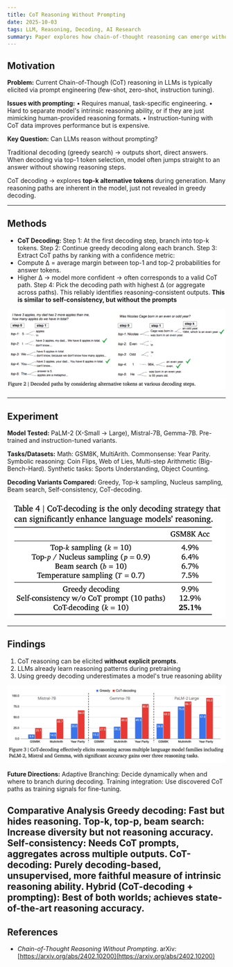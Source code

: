 ```yaml
---
title: CoT Reasoning Without Prompting
date: 2025-10-03
tags: LLM, Reasoning, Decoding, AI Research
summary: Paper explores how chain-of-thought reasoning can emerge without explicit prompting, by modifying decoding strategies instead of altering the training or input prompts.
---
```


## Motivation
**Problem:** Current Chain-of-Though (CoT) reasoning in LLMs is typically elicited via prompt engineering (few-shot, zero-shot, instruction tuning).

**Issues with prompting:** 
• Requires manual, task-specific engineering.
• Hard to separate model's intrinsic reasoning ability, or if they are just mimicking human-provided reasoning formats. 
• Instruction-tuning with CoT data improves performance but is expensive. 

**Key Question:** Can LLMs reason without prompting?

Traditional decoding (greedy search) → outputs short, direct answers.
When decoding via top-1 token selection, model often jumps straight to an answer without showing reasoning steps. 

CoT decoding → explores **top-k alternative tokens** during generation.
Many reasoning paths are inherent in the model, just not revealed in greedy decoding.

---

## Methods
- **CoT Decoding:** 
Step 1: At the first decoding step, branch into top-k tokens.
Step 2: Continue greedy decoding along each branch.
Step 3: Extract CoT paths by ranking with a confidence metric:
- Compute Δ = average margin between top-1 and top-2 probabilities for answer tokens.
- Higher Δ → model more confident → often corresponds to a valid CoT path.
Step 4: Pick the decoding path with highest Δ (or aggregate across paths). This reliably identifies reasoning-consistent outputs.  **This is similar to self-consistency, but without the prompts**

![CoT Decoding Process](../images/cot-decoding-diagram.png)

---

## Experiment
**Model Tested:**
PaLM-2 (X-Small → Large), Mistral-7B, Gemma-7B.
Pre-trained and instruction-tuned variants.

**Tasks/Datasets:**
Math: GSM8K, MultiArith.
Commonsense: Year Parity.
Symbolic reasoning: Coin Flips, Web of Lies, Multi-step Arithmetic (Big-Bench-Hard).
Synthetic tasks: Sports Understanding, Object Counting.

**Decoding Variants Compared:**
Greedy, Top-k sampling, Nucleus sampling, Beam search, Self-consistency, CoT-decoding.

![CoT Result](../images/cot-greedy.png)

---

## Findings
1. CoT reasoning can be elicited **without explicit prompts**.
2. LLMs already learn reasoning patterns during pretraining
3. Using greedy decoding underestimates a model's true reasoning ability

![CoT Result2](../images/cot-result.png)

**Future Directions:**
Adaptive Branching: Decide dynamically when and where to branch during decoding.
Training integration: Use discovered CoT paths as training signals for fine-tuning.

**Comparative Analysis**
Greedy decoding: Fast but hides reasoning.
Top-k, top-p, beam search: Increase diversity but not reasoning accuracy.
Self-consistency: Needs CoT prompts, aggregates across multiple outputs.
CoT-decoding: Purely decoding-based, unsupervised, more faithful measure of intrinsic reasoning ability.
Hybrid (CoT-decoding + prompting): Best of both worlds; achieves state-of-the-art reasoning accuracy.
---

## References
- *Chain-of-Thought Reasoning Without Prompting*. arXiv: [https://arxiv.org/abs/2402.10200](https://arxiv.org/abs/2402.10200)

